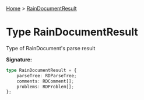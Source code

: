 [Home](../index.md) &gt; [RainDocumentResult](./raindocumentresult.md)

# Type RainDocumentResult

Type of RainDocument's parse result

<b>Signature:</b>

```typescript
type RainDocumentResult = {
    parseTree: RDParseTree;
    comments: RDComment[];
    problems: RDProblem[];
};
```
